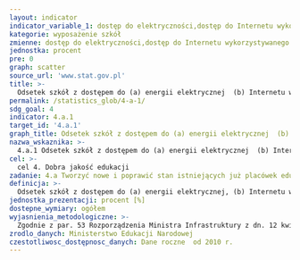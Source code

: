 ```yaml
---
layout: indicator
indicator_variable_1: dostęp do elektryczności,dostęp do Internetu wykorzystywanego w celach pedagogicznych,dostęp do komputerów wykorzystywanych w celach pedagogicznych,dostęp do wody pitnej,dostęp do podstawowych niekoedukacyjnych urządzeń sanitarnych,dostęp do podstawowych przyrządów do mycia rąk
kategorie: wyposażenie szkół
zmienne: dostęp do elektryczności,dostęp do Internetu wykorzystywanego w celach pedagogicznych,dostęp do komputerów wykorzystywanych w celach pedagogicznych,dostęp do wody pitnej,dostęp do podstawowych niekoedukacyjnych urządzeń sanitarnych,dostęp do podstawowych przyrządów do mycia rąk
jednostka: procent
pre: 0
graph: scatter
source_url: 'www.stat.gov.pl'
title: >-
  Odsetek szkół z dostępem do (a) energii elektrycznej  (b) Internetu wykorzystywanego w celach pedagogicznych  (c) komputerów wykorzystywanych w celach pedagogicznych  (d) infrastruktury i materiałów dostosowanych do uczniów z niepełnosprawnością  (e) wody pitnej, (f) podstawowych niekoedukacyjnych urządzeń sanitarnych  (g) podstawowych przyrządów do mycia rąk
permalink: /statistics_glob/4-a-1/
sdg_goal: 4
indicator: 4.a.1
target_id: '4.a.1'
graph_title: Odsetek szkół z dostępem do (a) energii elektrycznej  (b) Internetu wykorzystywanego w celach pedagogicznych  (c) komputerów wykorzystywanych w celach pedagogicznych  (d) infrastruktury i materiałów dostosowanych do uczniów z niepełnosprawnością  (e) wody pitnej, (f) podstawowych niekoedukacyjnych urządzeń sanitarnych  (g) podstawowych przyrządów do mycia rąk
nazwa_wskaznika: >-
  4.a.1 Odsetek szkół z dostępem do (a) energii elektrycznej  (b) Internetu wykorzystywanego w celach pedagogicznych  (c) komputerów wykorzystywanych w celach pedagogicznych  (d) infrastruktury i materiałów dostosowanych do uczniów z niepełnosprawnością  (e) wody pitnej, (f) podstawowych niekoedukacyjnych urządzeń sanitarnych  (g) podstawowych przyrządów do mycia rąk
cel: >-
  cel 4. Dobra jakość edukacji
zadanie: 4.a Tworzyć nowe i poprawić stan istniejących już placówek edukacyjnych, które powinny uwzględniać potrzeby dzieci, osób niepełnosprawnych, zarówno chłopców jak i dziewcząt, a także zapewnić bezpieczne, wolne od przemocy, inkluzywne i produktywne środowisko nauczania dla wszystkich
definicja: >-
  Odsetek szkół z dostępem do (a) energii elektrycznej, (b) Internetu wykorzystywanego w celach pedagogicznych, (c) komputerów wykorzystywanych w celach pedagogicznych, (d) infrastruktury i materiałów dostosowanych do uczniów z niepełnosprawnością, (e) wody pitnej, (f) podstawowych niekoedukacyjnych urządzeń sanitarnych, (g) podstawowych przyrządów do mycia rąk
jednostka_prezentacji: procent [%]
dostepne_wymiary: ogółem
wyjasnienia_metodologiczne: >-
  Zgodnie z par. 53 Rozporządzenia Ministra Infrastruktury z dn. 12 kwietnia 2002 r. w sprawie warunków technicznych, jakim powinny odpowiadać budynki i ich usytuowanie (Dz. U. z 2015 r. poz. 1422), każdy budynek, odpowiednio do potrzeb wynikających z jego przeznaczenia, powinien być wyposażony w wewnętrzną instalację elektryczną. Jednocześnie z zapisów zawartych w rozporządzeniu wynika, iż w budynkach użyteczności publicznej wymagane jest wydzielenie urządzeń sanitarnych dla mężczyzn i kobiet (par. 85 ust. 1) oraz zapewnienie przyrządów do mycia rąk (par. 84 ust. 2).Z kolei Rozporządzenie Ministra Edukacji Narodowej i Sportu z dnia 31 grudnia 2002 r. w sprawie bezpieczeństwa i higieny w publicznych i niepublicznych szkołach i placówkach (Dz.U. z 2003 r. Nr 6, poz. 69, z późn. zm.) reguluje dostęp do wody pitnej. W razie braku sieci wodociągowej, w szkole i placówce zapewnia się inne źródło wody spełniającej wymagania dla wody zdatnej do picia.Biorąc pod uwagę powyższe regulacje należy założyć, że 100% szkół w Polsce ma dostęp do energii elektrycznej i wody pitnej, a także wydzielone urządzenia sanitarne dla mężczyzn i kobiet oraz przyrządy do mycia rąk. W przeciwnym wypadku nie mogłyby zostać dopuszczone do użytku.Dane dotyczące odsetka szkół posiadających pracownie komputerowe oraz szkół z dostępem do Internetu pochodzą z Systemu Informacji Oświatowej Ministerstwa Edukacji Narodowej.
zrodlo_danych: Ministerstwo Edukacji Narodowej
czestotliwosc_dostępnosc_danych: Dane roczne  od 2010 r.
---
```

